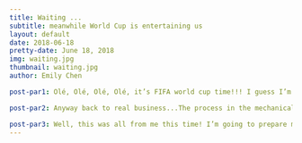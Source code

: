 ```yaml
---
title: Waiting ...
subtitle: meanwhile World Cup is entertaining us
layout: default
date: 2018-06-18
pretty-date: June 18, 2018
img: waiting.jpg
thumbnail: waiting.jpg
author: Emily Chen 

post-par1: Olé, Olé, Olé, Olé, it’s FIFA world cup time!!! I guess I’m not the only one who is watching the matches right? Today Sweden was against South Korea and won with 1-0. I’m so proud and happy for them and our country! Even through that goal was made through a penalty, but a goal is still a goal. Theirs next match will be against Germany and I have a feeling it will be tough but let’s hope the luck is on our side!

post-par2: Anyway back to real business...The process in the mechanical team is going forward but slowly. As I said in last post, we have started to receive some ordered items but not all have arrived yet so we are still a bit in the waiting phase. And as for today, I have sent our final shopping list to our sponsor Swagelok regarding the desired tube fittings to AAC and CAC. I hope we will receive it within two weeks so we can start building the sampling system which is necessary for the IPR.

post-par3: Well, this was all from me this time! I’m going to prepare myself for the next match which is England vs Tunisia. Who do you think will win? Leave us a message hehehe! 
---
```

